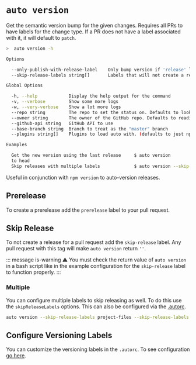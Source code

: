 # `auto version`

Get the semantic version bump for the given changes. Requires all PRs to have labels for the change type. If a PR does not have a label associated with it, it will default to `patch`.

```bash
>  auto version -h

Options

  --only-publish-with-release-label    Only bump version if 'release' label is on pull request
  --skip-release-labels string[]       Labels that will not create a release. Defaults to just 'skip-release'

Global Options

  -h, --help            Display the help output for the command
  -v, --verbose         Show some more logs
  -w, --very-verbose    Show a lot more logs
  --repo string         The repo to set the status on. Defaults to looking in the package definition for the platform
  --owner string        The owner of the GitHub repo. Defaults to reading from the package definition for the platform
  --github-api string   GitHub API to use
  --base-branch string  Branch to treat as the "master" branch
  --plugins string[]    Plugins to load auto with. (defaults to just npm)

Examples

  Get the new version using the last release     $ auto version
  to head
  Skip releases with multiple labels             $ auto version --skip-release-labels documentation CI

```

Useful in conjunction with `npm version` to auto-version releases.

## Prerelease

To create a prerelease add the `prerelease` label to your pull request.

## Skip Release

To not create a release for a pull request add the `skip-release` label. Any pull request with this tag will make `auto version` return `''`.

::: message is-warning
:warning: You must check the return value of `auto version` in a bash script like in the example configuration for the `skip-release` label to function properly.
:::

### Multiple

You can configure multiple labels to skip releasing as well. To do this use the `skipReleaseLabels` options. This can also be configured via the [.autorc](./autorc.md#multiple-no-version).

```sh
auto version --skip-release-labels project-files --skip-release-labels documentation
```

## Configure Versioning Labels

You can customize the versioning labels in the `.autorc`. To see configuration [go here](./autorc.md#versioning-labels).
